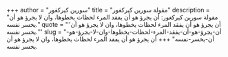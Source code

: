 +++
author = "سورين كيركغور"
title = "مقولة سورين كيركغور"
description = "مقولة سورين كيركغور: أن يجرؤ هو أن يفقد المرء لحظات يخطوها، وان لا يجرؤ هو أن يخسر نفسه."
quote = '''أن يجرؤ هو أن يفقد المرء لحظات يخطوها، وان لا يجرؤ هو أن يخسر نفسه.''' 
slug = "أن-يجرؤ-هو-أن-يفقد-المرء-لحظات-يخطوها-وان-لا-يجرؤ-هو-أن-يخسر-نفسه"
+++
أن يجرؤ هو أن يفقد المرء لحظات يخطوها، وان لا يجرؤ هو أن يخسر نفسه.

